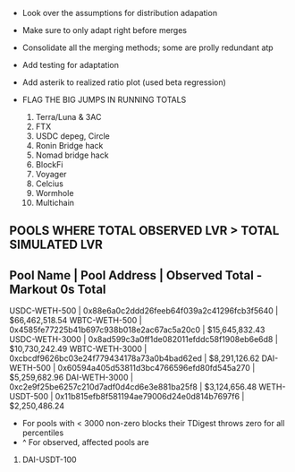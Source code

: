 - Look over the assumptions for distribution adapation
- Make sure to only adapt right before merges
- Consolidate all the merging methods; some are prolly redundant atp
- Add testing for adaptation

- Add asterik to realized ratio plot (used beta regression)

- FLAG THE BIG JUMPS IN RUNNING TOTALS
    1. Terra/Luna & 3AC 
    2. FTX
    3. USDC depeg, Circle
    4. Ronin Bridge hack
    5. Nomad bridge hack
    6. BlockFi 
    7. Voyager 
    8. Celcius
    9. Wormhole
    10. Multichain


POOLS WHERE TOTAL OBSERVED LVR > TOTAL SIMULATED LVR
----------------------------------------------------------------------------------------------------
Pool Name            | Pool Address                               | Observed Total - Markout 0s Total
----------------------------------------------------------------------------------------------------
USDC-WETH-500        | 0x88e6a0c2ddd26feeb64f039a2c41296fcb3f5640 |   $66,462,518.54
WBTC-WETH-500        | 0x4585fe77225b41b697c938b018e2ac67ac5a20c0 |   $15,645,832.43
USDC-WETH-3000       | 0x8ad599c3a0ff1de082011efddc58f1908eb6e6d8 |   $10,730,242.49
WBTC-WETH-3000       | 0xcbcdf9626bc03e24f779434178a73a0b4bad62ed |    $8,291,126.62
DAI-WETH-500         | 0x60594a405d53811d3bc4766596efd80fd545a270 |    $5,259,682.96
DAI-WETH-3000        | 0xc2e9f25be6257c210d7adf0d4cd6e3e881ba25f8 |    $3,124,656.48
WETH-USDT-500        | 0x11b815efb8f581194ae79006d24e0d814b7697f6 |    $2,250,486.24


- For pools with < 3000 non-zero blocks their TDigest throws zero for all percentiles
- ^ For observed, affected pools are 
1. DAI-USDT-100